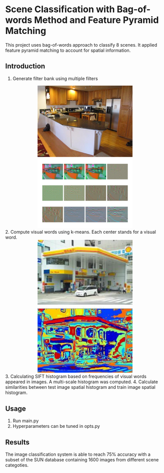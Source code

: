 # Scene Classification with Bag-of-words Method and Feature Pyramid Matching
This project uses bag-of-words approach to classify 8 scenes. It applied feature pyramid matching to account for spatial information. 
## Introduction
1. Generate filter bank using multiple filters
<div align="center">
  <img src="Results/Kitchen.jpg" width="300"/>
  <img src="Results/Filter_response.png" width="300"/>
</div>
2. Compute visual words using k-means. Each center stands for a visual word.
<div align="center">
  <img src="Results/Visual_words.jpg" width="300"/>
</div>
3. Calculating SIFT histogram based on frequencies of visual words appeared in images. A multi-scale histogram was computed. 
4. Calculate similarities between test image spatial histogram and train image spatial histogram.

## Usage
1. Run main.py
2. Hyperparameters can be tuned in opts.py

## Results
The image classification system is able to reach 75% accuracy with a subset of the SUN database containing 1600 images from different scene categoties.
